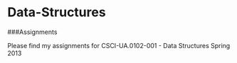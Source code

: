 # Data-Structures
###Assignments

Please find my assignments for CSCI-UA.0102-​001 - Data Structures Spring 2013





